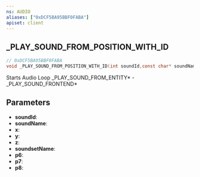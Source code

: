```yaml
---
ns: AUDIO
aliases: ["0xDCF5BA95BBF0FABA"]
apiset: client
---
```

## _PLAY_SOUND_FROM_POSITION_WITH_ID

```c
// 0xDCF5BA95BBF0FABA
void _PLAY_SOUND_FROM_POSITION_WITH_ID(int soundId,const char* soundName,float x,float y,float z,const char* soundsetName,BOOL p6,int p7,BOOL p8);
```

Starts Audio Loop
_PLAY_SOUND_FROM_ENTITY* - _PLAY_SOUND_FRONTEND*

## Parameters
* **soundId**:
* **soundName**:
* **x**:
* **y**:
* **z**:
* **soundsetName**:
* **p6**:
* **p7**:
* **p8**:




